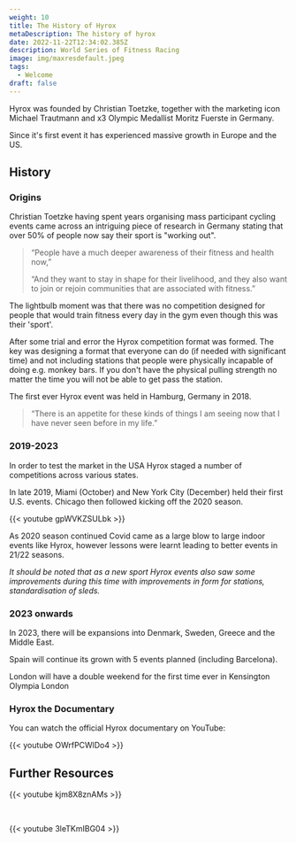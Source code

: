 ```yaml
---
weight: 10
title: The History of Hyrox
metaDescription: The history of hyrox
date: 2022-11-22T12:34:02.385Z
description: World Series of Fitness Racing
image: img/maxresdefault.jpeg
tags:
  - Welcome
draft: false
---
```

Hyrox was f﻿ounded by Christian Toetzke, together with the marketing icon Michael Trautmann and x3 Olympic Medallist Moritz Fuerste in Germany. 

Since it's first event it has experienced massive growth in Europe and the US.

## History

### Origins

Christian Toetzke having spent years organising mass participant cycling events came across an intriguing piece of research in Germany stating that over 50% of people now say their sport is "working out". 

> “People have a much deeper awareness of their fitness and health now,” 
>
> “And they want to stay in shape for their livelihood, and they also want to join or rejoin communities that are associated with fitness.” 

The lightbulb moment was that there was no competition designed for people that would train fitness every day in the gym even though this was their 'sport'.

After some trial and error the Hyrox competition format was formed. The key was designing a format that everyone can do (if needed with significant time) and not including stations that people were physically incapable of doing e.g. monkey bars. If you don't have the physical pulling strength no matter the time you will not be able to get pass the station.

The first ever Hyrox event was held in Hamburg, Germany in 2018.

> “There is an appetite for these kinds of things I am seeing now that I have never seen before in my life.”  

### 2019-2023

In order to test the market in the USA Hyrox staged a number of competitions across various states. 

In late 2019, Miami (October) and New York City (December) held their first U.S. events. Chicago then followed kicking off the 2020 season.

{{< youtube gpWVKZSULbk >}}

As 2020 season continued Covid came as a large blow to large indoor events like Hyrox, however lessons were learnt leading to better events in 21/22 seasons. 

*It should be noted that as a new sport Hyrox events also saw some improvements during this time with improvements in form for stations, standardisation of sleds.*

### 2023 onwards

In 2023, there will be expansions into Denmark, Sweden, Greece and the Middle East. 

Spain will continue its grown with 5 events planned (including Barcelona).

London will have a double weekend for the first time ever in Kensington Olympia London

### Hyrox the Documentary

You can watch the official Hyrox documentary on YouTube:

{{< youtube OWrfPCWlDo4 >}}

## Further Resources

{{< youtube kjm8X8znAMs >}}

<br />

{{< youtube 3leTKmIBG04 >}}
